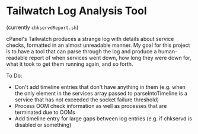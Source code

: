 # Tailwatch Log Analysis Tool
(currently `chkservdReport.sh`)

cPanel's Tailwatch produces a strange log with details about service checks, formatted in an almost unreadable manner. 
My goal for this project is to have a tool that can parse through the log and produce a human-readable report of when services went down, how long they were down for, what it took to get them running again, and so forth.

To Do:

- Don't add timeline entries that don't have anything in them (e.g. when the only element in the services array passed to parseIntoTimeline is a service that has not exceeded the socket failure threshold)
- Process OOM check information as well as processes that are terminated due to OOMs
- Add timeline entry for large gaps between log entries (e.g. if chkservd is disabled or something)
